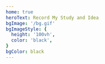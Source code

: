 ```yaml
---
home: true
heroText: Record My Study and Idea
bgImage: '/bg.gif'
bgImageStyle: {
  height: '100vh',
  color: 'black',
}
bgColor: black
---
```


<NewFont/>